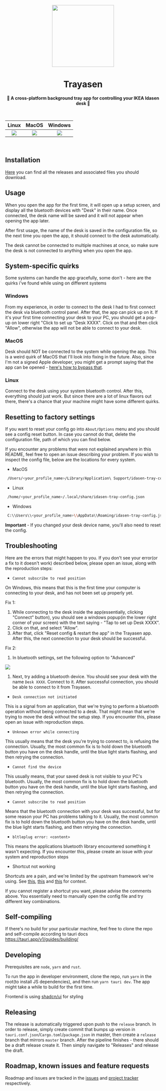 <p align="center">
</p>

<div align="center">
<img src="https://github.com/golota60/trayasen/blob/master/public/carrot.png" width="200">
	<h1>Trayasen</h1>
	<p>
		<b>🥕 A cross-platform background tray app for controlling your IKEA Idasen desk 🥕</b>
	</p>
	<br>
</div>

|                                Linux                                 |                                MacOS                                 |                              Windows                               |
| :------------------------------------------------------------------: | :------------------------------------------------------------------: | :----------------------------------------------------------------: |
| ![](https://github.com/golota60/trayasen/blob/master/linux-demo.png) | ![](https://github.com/golota60/trayasen/blob/master/macos-demo.png) | ![](https://github.com/golota60/trayasen/blob/master/win-demo.png) |

<br>

## Installation

[Here](https://github.com/golota60/trayasen/releases/) you can find all the releases and associated files you should download.

## Usage

When you open the app for the first time, it will open up a setup screen, and display all the bluetooth devices with "Desk" in their name. Once connected, the desk name will be saved and it will not appear when opening the app later.

After first usage, the name of the desk is saved in the configuration file, so the next time you open the app, it should connect to the desk automatically.

The desk cannot be connected to multiple machines at once, so make sure the desk is not connected to anything when you open the app.

## System-specific quirks

Some systems can handle the app gracefully, some don't - here are the quirks i've found while using on different systems

### Windows

From my experience, in order to connect to the desk I had to first connect the desk via bluetooth control panel. After that, the app can pick up on it. If it's your first time connecting your desk to your PC, you should get a pop-up on lower right "Click to set up "Desk XXXX". Click on that and then click "Allow", otherwise the app will not be able to connect to your desk.

### MacOS

Desk should NOT be connected to the system while opening the app. This is a weird quirk of MacOS that I'll look into fixing in the future. Also, since I'm not a signed Apple developer, you might get a prompt saying that the app can be opened - [here's how to bypass that](https://apple.stackexchange.com/a/267555).

### Linux

Connect to the desk using your system bluetooth control. After this, everything should just work. But since there are a lot of linux flavors out there, there's a chance that your machine might have some different quirks.

## Resetting to factory settings

If you want to reset your config go into `About/Options` menu and you should see a config reset button. In case you cannot do that, delete the configuration file, path of which you can find below.

If you encounter any problems that were not explained anywhere in this README, feel free to open an issue describing your problem. If you wish to inspect the config file, below are the locations for every system.

- MacOS

```bash
 /Users/<your_profile_name>/Library/Application\ Support/idasen-tray-config.json
```

- Linux

```bash
 /home/<your_profile_name>/.local/share/idasen-tray-config.json
```

- Windows

```bash
 C:\\Users\\<your_profile_name>\\AppData\\Roaming/idasen-tray-config.json
```

**Important** - If you changed your desk device name, you'll also need to reset the config.

## Troubleshooting

Here are the errors that might happen to you. If you don't see your error(or a fix to it doesn't work) described below, please open an issue, along with the reproduction steps:

- `Cannot subscribe to read position`

On Windows, this means that this is the first time your computer is connecting to your desk, and has not been set up properly yet.

Fix 1: 
1. While connecting to the desk inside the app(essentially, clicking "Connect" button), you should see a windows popup(in the lower right corner of your screen) with the text saying - "Tap to set up Desk XXXX". 
2. Click on that, and select "Allow". 
3. After that, click "Reset config & restart the app" in the Trayasen app. After this, the next connection to your desk should be successful.

Fix 2:
1. In bluetooth settings, set the following option to "Advanced" 
<img src="https://github.com/golota60/trayasen/blob/master/win-bluetooth.png">

1. Next, try adding a bluetooth device. You should see your desk with the name `Desk XXXX`. Connect to it. After successful connection, you should be able to connect to it from Trayasen. 

- `Desk connection not initiated`

This is a signal from an application, that we're trying to perform a bluetooth operation without being connected to a desk. That might mean that we're trying to move the desk without the setup step. If you encounter this, please open an issue with reproduction steps.

- `Unknown error while connecting`

This usually means that the desk you're trying to connect to, is refusing the connection. Usually, the most common fix is to hold down the bluetooth button you have on the desk handle, until the blue light starts flashing, and then retrying the connection.

- `Cannot find the device` 

This usually means, that your saved desk is not visible to your PC's bluetooth. Usually, the most common fix is to hold down the bluetooth button you have on the desk handle, until the blue light starts flashing, and then retrying the connection.

- `Cannot subscribe to read position`

Means that the bluetooth connection with your desk was successful, but for some reason your PC has problems talking to it. Usually, the most common fix is to hold down the bluetooth button you have on the desk handle, until the blue light starts flashing, and then retrying the connection.

- `bltleplug error: <content>` 

This means the applications bluetooth library encountered something it wasn't expecting. If you encounter this, please create an issue with your system and reproduction steps


- Shortcut not working

Shortcuts are a pain, and we're limited by the upstream framework we're using. See [this](https://github.com/golota60/trayasen/issues/20#issuecomment-1868359329), [this](https://github.com/golota60/trayasen/issues/20#issuecomment-1725195092) and [this](https://github.com/golota60/trayasen/issues/16#issuecomment-1724970876) for context.

If you cannot register a shortcut you want, please advise the comments above. You essentially need to manually open the config file and try different key combinations.


## Self-compiling

If there's no build for your particular machine, feel free to clone the repo and self-compile according to tauri docs
https://tauri.app/v1/guides/building/

## Developing

Prerequisites are `node`, `yarn` and `rust`.

To run the app in developer environment, clone the repo, run `yarn` in the root(to install JS dependencies), and then run `yarn tauri dev`. The app might take a while to build for the first time.

Frontend is using [shadcn/ui](https://ui.shadcn.com/) for styling 

## Releasing

The release is automatically triggered upon push to the `release` branch. In order to release, simply create commit that bumps up version in `tauri.conf.json`/`Cargo.toml`/`package.json` in master, then create a `release` branch that mirrors `master` branch. After the pipeline finishes - there should be a draft release create it. Then simply navigate to "Releases" and release the draft.

## Roadmap, known issues and feature requests

Roadmap and issues are tracked in the [issues](https://github.com/golota60/trayasen/issues) and [project tracker](https://github.com/users/golota60/projects/3) respectively.